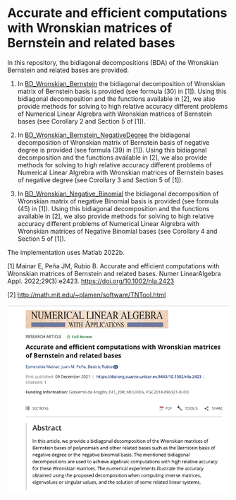 # Accurate and efficient computations with Wronskian matrices of Bernstein and related bases 


In this repository, the bidiagonal decompositions (BDA) of the Wronskian  Bernstein and related bases are provided.

1. In [BD_Wronskian_Bernstein](https://github.com/BeatrizRubio/GramBernstein_NA2022/tree/main/BD_Wronskian_Bernstein]) the bidiagonal decomposition of Wronskian matrix of Bernstein basis is provided (see formula (30) in [1]). Using this bidiagonal decomposition and the functions available in [2], we also provide methods for solving to high relative accuracy  different problems of Numerical Linear Algrebra with Wronskian matrices of Bernstein bases (see Corollary 2 and Section 5 of [1]).


2. In [BD_Wronskian_Bernstein_NegativeDegree](https://github.com/BeatrizRubio/GramBernstein_NA2022/tree/main/BD_Wronskian_Bernstein_NegativeDegree) the bidiagonal decomposition of Wronskian matrix of Bernstein basis of negative degree is provided (see formula (39) in [1]). Using this bidiagonal decomposition and the functions available in [2], we also provide methods for solving to high relative accuracy  different problems of Numerical Linear Algrebra with Wronskian matrices of Bernstein bases of negative degree (see Corollary 3 and Section 5 of [1]). 

2. In [BD_Wronskian_Negative_Binomial](https://github.com/BeatrizRubio/GramBernstein_NA2022/tree/main/BD_Wronskian_Negative_Binomial) the bidiagonal decomposition of Wronskian matrix of negative Binomial  basis is provided (see formula (45) in [1]). Using this bidiagonal decomposition and the functions available in [2], we also provide methods for solving to high relative accuracy  different problems of Numerical Linear Algrebra with Wronskian matrices of Negative Binomial bases (see Corollary 4 and Section 5 of [1]). 

The implementation uses Matlab 2022b.

[1] Mainar E, Peña JM, Rubio B. Accurate and efficient computations with Wronskian matrices of Bernstein and related bases. Numer LinearAlgebra Appl. 2022;29(3):e2423.
https://doi.org/10.1002/nla.2423

[2] http://math.mit.edu/~plamen/software/TNTool.html

![paper_banner](banner.png)




